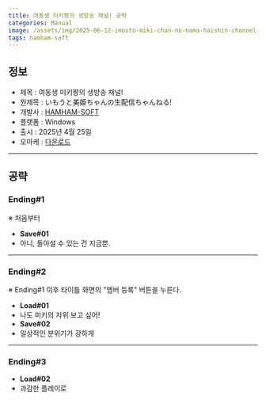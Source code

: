 ```yaml
---
title: 여동생 미키짱의 생방송 채널! 공략
categories: Manual
image: /assets/img/2025-06-12-imouto-miki-chan-no-nama-haishin-channel-1.jpg
tags: hamham-soft
---
```


## 정보

* 제목 : 여동생 미키짱의 생방송 채널!
* 원제목 : いもうと美姫ちゃんの生配信ちゃんねる!
* 개발사 : [HAMHAM-SOFT](/tags/hamham-soft)
* 플랫폼 : Windows
* 출시 : 2025년 4월 25일
* 오마케 : [다운로드](/assets/omake/imouto-miki-chan-no-nama-haishin-channel.zip)

---

## 공략

### Ending#1

※ 처음부터
* **Save#01**
* 아니, 돌아설 수 있는 건 지금뿐.

---

### Ending#2

※ Ending#1 이후 타이틀 화면의 "멤버 등록" 버튼을 누른다.
* **Load#01**
* 나도 미키의 자위 보고 싶어!
* **Save#02**
* 일상적인 분위기가 강하게

---

### Ending#3

* **Load#02**
* 과감한 플레이로
